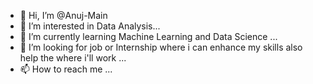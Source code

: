 - 👋 Hi, I’m @Anuj-Main
- 👀 I’m interested in Data Analysis...
- 🌱 I’m currently learning Machine Learning and Data Science ...
- 💞️ I’m looking for job or Internship where i can enhance my skills also help the where i'll work ...
- 📫 How to reach me ...

<!---
Anuj-Main/Anuj-Main is a ✨ special ✨ repository because its `README.md` (this file) appears on your GitHub profile.
You can click the Preview link to take a look at your changes.
--->
